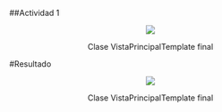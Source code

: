 ##Actividad 1
<div align="center">
  <img  src="https://imgur.com/ORe278y.png">
  <p>Clase VistaPrincipalTemplate final</p>
</div>

#Resultado

<div align="center">
  <img  src="https://imgur.com/HRMAEAd.png">
  <p>Clase VistaPrincipalTemplate final</p>
</div>